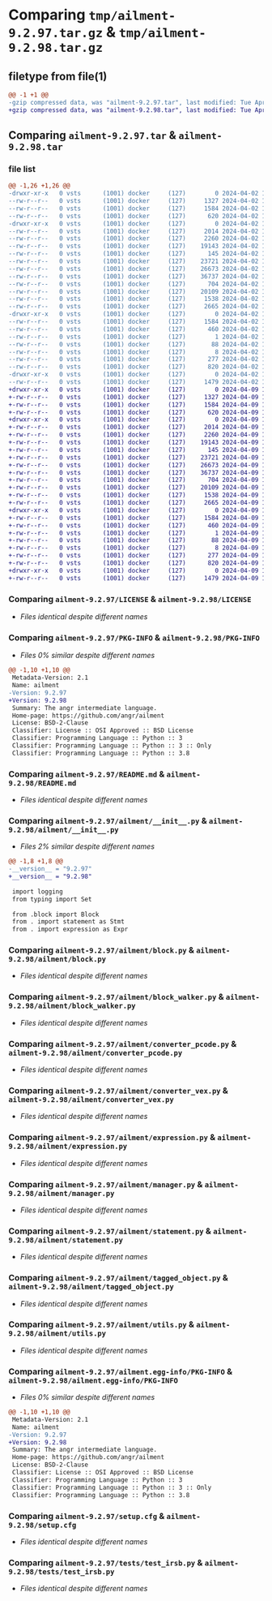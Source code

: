 # Comparing `tmp/ailment-9.2.97.tar.gz` & `tmp/ailment-9.2.98.tar.gz`

## filetype from file(1)

```diff
@@ -1 +1 @@
-gzip compressed data, was "ailment-9.2.97.tar", last modified: Tue Apr  2 17:02:16 2024, max compression
+gzip compressed data, was "ailment-9.2.98.tar", last modified: Tue Apr  9 17:02:18 2024, max compression
```

## Comparing `ailment-9.2.97.tar` & `ailment-9.2.98.tar`

### file list

```diff
@@ -1,26 +1,26 @@
-drwxr-xr-x   0 vsts      (1001) docker     (127)        0 2024-04-02 17:02:16.842342 ailment-9.2.97/
--rw-r--r--   0 vsts      (1001) docker     (127)     1327 2024-04-02 17:01:35.000000 ailment-9.2.97/LICENSE
--rw-r--r--   0 vsts      (1001) docker     (127)     1584 2024-04-02 17:02:16.842342 ailment-9.2.97/PKG-INFO
--rw-r--r--   0 vsts      (1001) docker     (127)      620 2024-04-02 17:01:35.000000 ailment-9.2.97/README.md
-drwxr-xr-x   0 vsts      (1001) docker     (127)        0 2024-04-02 17:02:16.838342 ailment-9.2.97/ailment/
--rw-r--r--   0 vsts      (1001) docker     (127)     2014 2024-04-02 17:01:43.000000 ailment-9.2.97/ailment/__init__.py
--rw-r--r--   0 vsts      (1001) docker     (127)     2260 2024-04-02 17:01:35.000000 ailment-9.2.97/ailment/block.py
--rw-r--r--   0 vsts      (1001) docker     (127)    19143 2024-04-02 17:01:35.000000 ailment-9.2.97/ailment/block_walker.py
--rw-r--r--   0 vsts      (1001) docker     (127)      145 2024-04-02 17:01:35.000000 ailment-9.2.97/ailment/converter_common.py
--rw-r--r--   0 vsts      (1001) docker     (127)    23721 2024-04-02 17:01:35.000000 ailment-9.2.97/ailment/converter_pcode.py
--rw-r--r--   0 vsts      (1001) docker     (127)    26673 2024-04-02 17:01:35.000000 ailment-9.2.97/ailment/converter_vex.py
--rw-r--r--   0 vsts      (1001) docker     (127)    36737 2024-04-02 17:01:35.000000 ailment-9.2.97/ailment/expression.py
--rw-r--r--   0 vsts      (1001) docker     (127)      704 2024-04-02 17:01:35.000000 ailment-9.2.97/ailment/manager.py
--rw-r--r--   0 vsts      (1001) docker     (127)    20109 2024-04-02 17:01:35.000000 ailment-9.2.97/ailment/statement.py
--rw-r--r--   0 vsts      (1001) docker     (127)     1538 2024-04-02 17:01:35.000000 ailment-9.2.97/ailment/tagged_object.py
--rw-r--r--   0 vsts      (1001) docker     (127)     2665 2024-04-02 17:01:35.000000 ailment-9.2.97/ailment/utils.py
-drwxr-xr-x   0 vsts      (1001) docker     (127)        0 2024-04-02 17:02:16.842342 ailment-9.2.97/ailment.egg-info/
--rw-r--r--   0 vsts      (1001) docker     (127)     1584 2024-04-02 17:02:16.000000 ailment-9.2.97/ailment.egg-info/PKG-INFO
--rw-r--r--   0 vsts      (1001) docker     (127)      460 2024-04-02 17:02:16.000000 ailment-9.2.97/ailment.egg-info/SOURCES.txt
--rw-r--r--   0 vsts      (1001) docker     (127)        1 2024-04-02 17:02:16.000000 ailment-9.2.97/ailment.egg-info/dependency_links.txt
--rw-r--r--   0 vsts      (1001) docker     (127)       88 2024-04-02 17:02:16.000000 ailment-9.2.97/ailment.egg-info/requires.txt
--rw-r--r--   0 vsts      (1001) docker     (127)        8 2024-04-02 17:02:16.000000 ailment-9.2.97/ailment.egg-info/top_level.txt
--rw-r--r--   0 vsts      (1001) docker     (127)      277 2024-04-02 17:01:43.000000 ailment-9.2.97/pyproject.toml
--rw-r--r--   0 vsts      (1001) docker     (127)      820 2024-04-02 17:02:16.842342 ailment-9.2.97/setup.cfg
-drwxr-xr-x   0 vsts      (1001) docker     (127)        0 2024-04-02 17:02:16.842342 ailment-9.2.97/tests/
--rw-r--r--   0 vsts      (1001) docker     (127)     1479 2024-04-02 17:01:35.000000 ailment-9.2.97/tests/test_irsb.py
+drwxr-xr-x   0 vsts      (1001) docker     (127)        0 2024-04-09 17:02:18.960615 ailment-9.2.98/
+-rw-r--r--   0 vsts      (1001) docker     (127)     1327 2024-04-09 17:01:32.000000 ailment-9.2.98/LICENSE
+-rw-r--r--   0 vsts      (1001) docker     (127)     1584 2024-04-09 17:02:18.960615 ailment-9.2.98/PKG-INFO
+-rw-r--r--   0 vsts      (1001) docker     (127)      620 2024-04-09 17:01:32.000000 ailment-9.2.98/README.md
+drwxr-xr-x   0 vsts      (1001) docker     (127)        0 2024-04-09 17:02:18.956615 ailment-9.2.98/ailment/
+-rw-r--r--   0 vsts      (1001) docker     (127)     2014 2024-04-09 17:01:43.000000 ailment-9.2.98/ailment/__init__.py
+-rw-r--r--   0 vsts      (1001) docker     (127)     2260 2024-04-09 17:01:32.000000 ailment-9.2.98/ailment/block.py
+-rw-r--r--   0 vsts      (1001) docker     (127)    19143 2024-04-09 17:01:32.000000 ailment-9.2.98/ailment/block_walker.py
+-rw-r--r--   0 vsts      (1001) docker     (127)      145 2024-04-09 17:01:32.000000 ailment-9.2.98/ailment/converter_common.py
+-rw-r--r--   0 vsts      (1001) docker     (127)    23721 2024-04-09 17:01:32.000000 ailment-9.2.98/ailment/converter_pcode.py
+-rw-r--r--   0 vsts      (1001) docker     (127)    26673 2024-04-09 17:01:32.000000 ailment-9.2.98/ailment/converter_vex.py
+-rw-r--r--   0 vsts      (1001) docker     (127)    36737 2024-04-09 17:01:32.000000 ailment-9.2.98/ailment/expression.py
+-rw-r--r--   0 vsts      (1001) docker     (127)      704 2024-04-09 17:01:32.000000 ailment-9.2.98/ailment/manager.py
+-rw-r--r--   0 vsts      (1001) docker     (127)    20109 2024-04-09 17:01:32.000000 ailment-9.2.98/ailment/statement.py
+-rw-r--r--   0 vsts      (1001) docker     (127)     1538 2024-04-09 17:01:32.000000 ailment-9.2.98/ailment/tagged_object.py
+-rw-r--r--   0 vsts      (1001) docker     (127)     2665 2024-04-09 17:01:32.000000 ailment-9.2.98/ailment/utils.py
+drwxr-xr-x   0 vsts      (1001) docker     (127)        0 2024-04-09 17:02:18.960615 ailment-9.2.98/ailment.egg-info/
+-rw-r--r--   0 vsts      (1001) docker     (127)     1584 2024-04-09 17:02:18.000000 ailment-9.2.98/ailment.egg-info/PKG-INFO
+-rw-r--r--   0 vsts      (1001) docker     (127)      460 2024-04-09 17:02:18.000000 ailment-9.2.98/ailment.egg-info/SOURCES.txt
+-rw-r--r--   0 vsts      (1001) docker     (127)        1 2024-04-09 17:02:18.000000 ailment-9.2.98/ailment.egg-info/dependency_links.txt
+-rw-r--r--   0 vsts      (1001) docker     (127)       88 2024-04-09 17:02:18.000000 ailment-9.2.98/ailment.egg-info/requires.txt
+-rw-r--r--   0 vsts      (1001) docker     (127)        8 2024-04-09 17:02:18.000000 ailment-9.2.98/ailment.egg-info/top_level.txt
+-rw-r--r--   0 vsts      (1001) docker     (127)      277 2024-04-09 17:01:43.000000 ailment-9.2.98/pyproject.toml
+-rw-r--r--   0 vsts      (1001) docker     (127)      820 2024-04-09 17:02:18.960615 ailment-9.2.98/setup.cfg
+drwxr-xr-x   0 vsts      (1001) docker     (127)        0 2024-04-09 17:02:18.960615 ailment-9.2.98/tests/
+-rw-r--r--   0 vsts      (1001) docker     (127)     1479 2024-04-09 17:01:32.000000 ailment-9.2.98/tests/test_irsb.py
```

### Comparing `ailment-9.2.97/LICENSE` & `ailment-9.2.98/LICENSE`

 * *Files identical despite different names*

### Comparing `ailment-9.2.97/PKG-INFO` & `ailment-9.2.98/PKG-INFO`

 * *Files 0% similar despite different names*

```diff
@@ -1,10 +1,10 @@
 Metadata-Version: 2.1
 Name: ailment
-Version: 9.2.97
+Version: 9.2.98
 Summary: The angr intermediate language.
 Home-page: https://github.com/angr/ailment
 License: BSD-2-Clause
 Classifier: License :: OSI Approved :: BSD License
 Classifier: Programming Language :: Python :: 3
 Classifier: Programming Language :: Python :: 3 :: Only
 Classifier: Programming Language :: Python :: 3.8
```

### Comparing `ailment-9.2.97/README.md` & `ailment-9.2.98/README.md`

 * *Files identical despite different names*

### Comparing `ailment-9.2.97/ailment/__init__.py` & `ailment-9.2.98/ailment/__init__.py`

 * *Files 2% similar despite different names*

```diff
@@ -1,8 +1,8 @@
-__version__ = "9.2.97"
+__version__ = "9.2.98"
 
 import logging
 from typing import Set
 
 from .block import Block
 from . import statement as Stmt
 from . import expression as Expr
```

### Comparing `ailment-9.2.97/ailment/block.py` & `ailment-9.2.98/ailment/block.py`

 * *Files identical despite different names*

### Comparing `ailment-9.2.97/ailment/block_walker.py` & `ailment-9.2.98/ailment/block_walker.py`

 * *Files identical despite different names*

### Comparing `ailment-9.2.97/ailment/converter_pcode.py` & `ailment-9.2.98/ailment/converter_pcode.py`

 * *Files identical despite different names*

### Comparing `ailment-9.2.97/ailment/converter_vex.py` & `ailment-9.2.98/ailment/converter_vex.py`

 * *Files identical despite different names*

### Comparing `ailment-9.2.97/ailment/expression.py` & `ailment-9.2.98/ailment/expression.py`

 * *Files identical despite different names*

### Comparing `ailment-9.2.97/ailment/manager.py` & `ailment-9.2.98/ailment/manager.py`

 * *Files identical despite different names*

### Comparing `ailment-9.2.97/ailment/statement.py` & `ailment-9.2.98/ailment/statement.py`

 * *Files identical despite different names*

### Comparing `ailment-9.2.97/ailment/tagged_object.py` & `ailment-9.2.98/ailment/tagged_object.py`

 * *Files identical despite different names*

### Comparing `ailment-9.2.97/ailment/utils.py` & `ailment-9.2.98/ailment/utils.py`

 * *Files identical despite different names*

### Comparing `ailment-9.2.97/ailment.egg-info/PKG-INFO` & `ailment-9.2.98/ailment.egg-info/PKG-INFO`

 * *Files 0% similar despite different names*

```diff
@@ -1,10 +1,10 @@
 Metadata-Version: 2.1
 Name: ailment
-Version: 9.2.97
+Version: 9.2.98
 Summary: The angr intermediate language.
 Home-page: https://github.com/angr/ailment
 License: BSD-2-Clause
 Classifier: License :: OSI Approved :: BSD License
 Classifier: Programming Language :: Python :: 3
 Classifier: Programming Language :: Python :: 3 :: Only
 Classifier: Programming Language :: Python :: 3.8
```

### Comparing `ailment-9.2.97/setup.cfg` & `ailment-9.2.98/setup.cfg`

 * *Files identical despite different names*

### Comparing `ailment-9.2.97/tests/test_irsb.py` & `ailment-9.2.98/tests/test_irsb.py`

 * *Files identical despite different names*

